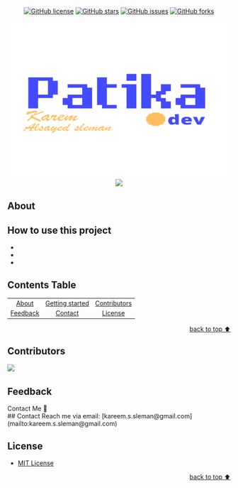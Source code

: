 <!-- Intro-->

<!--
* Thanks for reviewing my Project-README-Template! 
* 
* Read the comments for an easy step by step guide. Enjoy!
-->

<!-- Shields Section--> <!-- Optional -->

<!-- 
* Insert project shields and badges through this link https://shields.io/
* 
*
-->

<div align="center">
    <a href="https://github.com/kareem221215/patika-projects-week2/blob/main/LICENSE.txt"><img alt="GitHub license" src="https://img.shields.io/github/license/kareem221215/patika-projects-week2?color=ff69b4&style=for-the-badge"></a>
    <a href="https://github.com/kareem221215/patika-projects-week2/stargazers"><img alt="GitHub stars" src="https://img.shields.io/github/stars/kareem221215/patika-projects-week2?color=yellow&label=Project%20Stars&style=for-the-badge"></a>
    <a href=https://github.com/kareem221215/patika-projects-week2/issues><img alt="GitHub issues" src="https://img.shields.io/github/issues/kareem221215/patika-projects-week2?color=brightgreen&label=issues&style=for-the-badge"></a>
    <a href=https://github.com/kareem221215/patika-projects-week2/network><img alt="GitHub forks" src="https://img.shields.io/github/forks/kareem221215/patika-projects-week2?color=9cf&label=forks&style=for-the-badge"></a>
</div>
<br>


<!-- Logo Section  --> <!-- Required -->

<!--
* Insert your github profile URL in the <a> "href" attribute bellow (line-25)
* 
* Insert an image URL in the <img> "src" attribute bellow. (line-26)
-->
<div align="center">
    <a href="kareem221215" target="_blank"><img src="https://github.com/kareem221215/patika-projects-week2/blob/main/oie_CfqoiAfbCyTJ.png" 
        alt="Logo" height="350" width="500">
    </a>
</div>


</div>


<!-- Project title 
* use a dynamic typing-SvG here https://readme-typing-svg.demolab.com/demo/
*
*  Instead you can type your project name after a # header
-->

<div align="center">
<img src="https://readme-typing-svg.demolab.com?font=Fira+Code&size=22&duration=4000&pause=3000&background=FFFFFF00&center=true&vCenter=true&multiline=true&width=435&lines=Patika-Bootcamp-Projects!">
</div>


## About<!-- Required -->
<!-- 
* information about the project 
* 
* keep it short and sweet
-->


## How to use this project<!-- Required -->
<!-- 
* Here you may add information about how 
* 
* and why to use this project.
-->
-
-
-


<!--## Demo<!-- Required -->
<!-- 
* You can add a demo here GH supports images/ GIFs/videos 
* 
* It's recommended to use GIFs as they are more dynamic
-->


## Contents Table<!-- Optional -->
<!-- 
* This section is optional, yet having a contents table 
* helps keeping your README readable and more professional.
* 
* If you are not familiar with HTML, no worries we all been there :D 
* Review learning resources to create anchor links. 
-->


<dev align="center">
<table align="center">
        <tr>
            <td><a href="#about">About</a></td>        
            <td><a href="#how-to-use-this-project">Getting started</td>
            <td><a href="#contributors">Contributors</a></td>
            <!--<td><a href="#demo">Demo</a></td>-->
            <!--<td><a href="#project-roadmap--">Project Roadmap</a></td>-->
            <!--<td><a href="#documentation">Documentation</a></td>-->
        </tr>
        <tr>
            <!--<td><a href="#acknowledgments">Acknowledgments</a></td>-->
            <td><a href="#feedback">Feedback</a></td>
            <td><a href="#contact">Contact</a></td>
            <td><a href="#license">License</a></td>
        </tr>
</table>
</dev>


<!-- - Use this html element to create a back to top button. -->
<p align="right"><a href="#how-to-use-this-project">back to top ⬆️</a></p>


<!--## Project Roadmap <!-- Optional --> <!-- add learning_Rs-->
<!-- 
* Add this section in case the project has different phases
* 
* Under production or will be updated.
-->

<!--<p align="right"><a href="#how-to-use-this-project">back to top ⬆️</a></p>-->



<!--## Documentation<!-- Optional -->
<!-- 
* You may add any documentation or Wikis here
* 
* 
-->


## Contributors<!-- Required -->
<!-- 
* Without contribution we wouldn't have open source. 
* 
* Generate github contributors Image here https://contrib.rocks/preview?repo=angular%2Fangular-ja
-->
<a href="https://github.com/kareem221215/patika-projects-week2/graphs/contributors">
  <img src="https://contrib.rocks/image?repo=kareem221215/patika-projects-week2" />
</a>

<!--## Acknowledgments<!-- Optional -->
<!-- 
* Credit where it's do 
* 
* Feel free to share your inspiration sources, Stackoverflow questions, github repos, tools etc.
-->


<!-- - Use this html element to create a back to top button. -->
<!--<p align="right"><a href="#how-to-use-this-project">back to top ⬆️</a></p>-->


## Feedback<!-- Required -->
<!-- 
* You can add contacts information like your email and social media account 
* 
* Also it's common to add some PR guidance.
-->
<summary>Contact Me 📨</summary>
## Contact<!-- Required -->
Reach me via email: [kareem.s.sleman@gmail.com](mailto:kareem.s.sleman@gmail.com)
<!-- 
* add your email and contact info here
* 
* 
-->


## License<!-- Optional -->
<!-- 
* Here you can add project license for copyrights and distribution 
* 
* check this website for an easy reference https://choosealicense.com/)
-->
- [MIT License](../LICENSE.txt)

<!-- - Use this html element to create a back to top button. -->
<p align="right"><a href="#how-to-use-this-project">back to top ⬆️</a></p>

